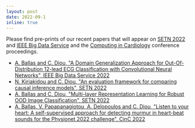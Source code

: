 ```yaml
---
layout: post
date: 2022-09-1
inline: true
---
```


Please find pre-prints of our recent papers that will appear on [SETN 2022](https://hilab.di.ionio.gr/setn2022/) and [IEEE Big Data Service](https://big-dataservice.net/) and the [Computing in Cardiology](https://cinc.org/) conference proceedings.

 - [A. Ballas and C. Diou, "A Domain Generalization Approach for Out-Of-Distribution 12-lead ECG Classification with Convolutional Neural Networks", IEEE Big Data Service 2022](https://arxiv.org/abs/2208.09656)
 - [N. Kiriakidou and C. Diou, "An evaluation framework for comparing causal inference models", SETN 2022](https://arxiv.org/abs/2209.00115)
 - [A. Ballas and C. Diou, "Multi-layer Representation Learning for Robust OOD Image Classification", SETN 2022](https://arxiv.org/abs/2207.13678)
 - [A. Ballas, V. Papapanagiotou, A. Delopoulos and C. Diou, "Listen to your heart: A self-supervised approach for detecting murmur in heart-beat sounds for the Physionet 2022 challenge", CinC 2022](https://arxiv.org/abs/2208.14845)


